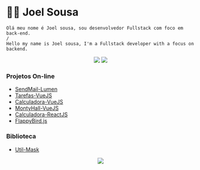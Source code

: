 # :man_technologist: Joel Sousa


<!-- 
[![Linkedin Badge](https://img.shields.io/badge/-LinkedIn-blue?style=flat&logo=Linkedin&logoColor=white&link=https://www.linkedin.com/in/luiz-carlos-abbott-galvão-neto-21a93b148/)](https://www.linkedin.com/in/wender-g-a95847ba/)
[![Facebook Badge](https://img.shields.io/badge/-Facebook-0078D4?style=flat&logo=facebook&logoColor=white&link=https://www.facebook.com/wender.galan)](https://www.facebook.com/wender.galan)
[![Instagram Badge](https://img.shields.io/badge/-Instagram-E4405F?style=flat&logo=instagram&logoColor=white&link=https://www.instagram.com/wendergalan/)](https://www.instagram.com/wendergalan/)
[![Whatsapp Badge](https://img.shields.io/badge/-Whatsapp-4CA143?style=flat&labelColor=4CA143&logo=whatsapp&logoColor=white&link=https://api.whatsapp.com/send?phone=5567981121278&text=Ol%C3%A1%20Wender,%20peguei%20seu%20n%C3%BAmero%20no%20github!)](https://api.whatsapp.com/send?phone=5567981121278&text=Ol%C3%A1%20Wender,%20peguei%20seu%20n%C3%BAmero%20no%20github!)
[![Telegram Badge](https://img.shields.io/badge/-Telegram-1ca0f1?style=flat&labelColor=1ca0f1&logo=telegram&logoColor=white&link=https://t.me/wendergalan)](https://t.me/wendergalan)
[![Gmail Badge](https://img.shields.io/badge/-Gmail-c14438?style=flat&logo=Gmail&logoColor=white&link=mailto:wendergalam@gmail.com)](mailto:wendergalam@gmail.com)
[![Hotmail Badge](https://img.shields.io/badge/-Hotmail-0078D4?style=flat&logo=microsoft-outlook&logoColor=white&link=mailto:wendergalan2014@hotmail.com)](mailto:wendergalan2014@hotmail.com)
-->
    Olá meu nome é Joel sousa, sou desenvolvedor Fullstack com foco em back-end.
    /
    Hello my name is Joel sousa, I'm a Fullstack developer with a focus on backend.

<p align="center"> 
    <a><img src="https://github-readme-stats.vercel.app/api/top-langs/?username=joel-sousa&layout=compact&show_icons=true&exclude_repo=Feminicidio-JS,AdoCao-JS,SGT-JS&locale=pt-br" /></a>
 <a><img src="https://github-readme-stats.vercel.app/api?username=joel-sousa&hide=contribs&locale=pt-br&show_icons=true&rank_icon=github" /></a>
</p>

<h3>Projetos On-line</h3>
<ul>
    <li><a href="https://sendmail-lumen.onrender.com" target="_blank">SendMail-Lumen</a></li>
    <li><a href="https://tarefas-with-vuejs.netlify.app" target="_blank">Tarefas-VueJS</a></li>
    <li><a href="https://calculadora-with-vuejs.netlify.app" target="_blank">Calculadora-VueJS</a></li>
    <li><a href="https://montyhall-with-vuejs.netlify.app" target="_blank">MontyHall-VueJS</a></li>
    <li><a href="https://calculadora-with-reactjs.netlify.app" target="_blank">Calculadora-ReactJS</a></li>
    <li><a href="https://flappybird-with-js.netlify.app" target="_blank">FlappyBird.js</a></li>
</ul>

<h3>Biblioteca</h3>
<ul>
    <li><a href="https://www.npmjs.com/package/util-mask" target="_blank">Util-Mask</a></li>
</ul>

<div align="center">
  <img src="https://profile-counter.glitch.me/joel-sousa/count.svg?"  />
</div>


